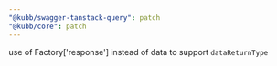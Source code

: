 ```yaml
---
"@kubb/swagger-tanstack-query": patch
"@kubb/core": patch
---
```


use of Factory['response'] instead of data to support `dataReturnType`

